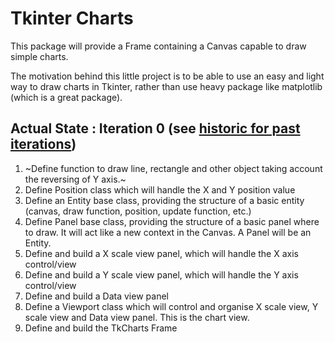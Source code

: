 # Tkinter Charts
This package will provide a Frame containing a Canvas capable to draw simple charts.

The motivation behind this little project is to be able to use an easy and light way to draw charts in Tkinter, rather than use heavy package like matplotlib (which is a great package).

## Actual State : Iteration 0 (see [historic for past iterations](https://github.com/Morgiver/tk-charts/blob/main/iterations.md))

1. ~Define function to draw line, rectangle and other object taking account the reversing of Y axis.~
2. Define Position class which will handle the X and Y position value
3. Define an Entity base class, providing the structure of a basic entity (canvas, draw function, position, update function, etc.)
4. Define Panel base class, providing the structure of a basic panel where to draw. It will act like a new context in the Canvas. A Panel will be an Entity.
5. Define and build a X scale view panel, which will handle the X axis control/view
6. Define and build a Y scale view panel, which will handle the Y axis control/view
7. Define and build a Data view panel
8. Define a Viewport class which will control and organise X scale view, Y scale view and Data view panel. This is the chart view.
9. Define and build the TkCharts Frame